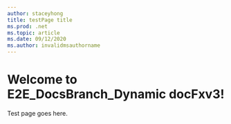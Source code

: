 ```yaml
---
author: staceyhong
title: testPage title
ms.prod: .net
ms.topic: article
ms.date: 09/12/2020
ms.author: invalidmsauthorname
---
```


# Welcome to E2E_DocsBranch_Dynamic docFxv3!

Test page goes here.
